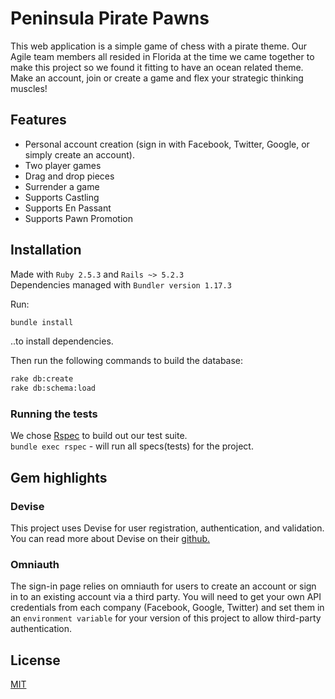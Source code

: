# Peninsula Pirate Pawns

This web application is a simple game of chess with a pirate theme. Our Agile team members all resided in Florida at the time we came together to make this project so we found it fitting to have an ocean related theme. Make an account, join or create a game and flex your strategic thinking muscles!

## Features
- Personal account creation (sign in with Facebook, Twitter, Google, or simply create an account).<br />
- Two player games<br />
- Drag and drop pieces<br />
- Surrender a game<br />
- Supports Castling<br />
- Supports En Passant<br />
- Supports Pawn Promotion<br />

## Installation

Made with `Ruby 2.5.3` and `Rails ~> 5.2.3`<br />
Dependencies managed with `Bundler version 1.17.3`

Run:
```bash
bundle install
```
..to install dependencies. 

Then run the following commands to build the database:

```bash
rake db:create
rake db:schema:load
```

### Running the tests

We chose [Rspec](https://rspec.info/) to build out our test suite.<br />
`bundle exec rspec` - will run all specs(tests) for the project. 

## Gem highlights

### Devise

This project uses Devise for user registration, authentication, and validation. You can read more about Devise on their [github.](https://github.com/heartcombo/devise)

### Omniauth

The sign-in page relies on omniauth for users to create an account or sign in to an existing account via a third party. You will need to get your own API credentials from each company (Facebook, Google, Twitter) and set them in an `environment variable` for your version of this project to allow third-party authentication. 

## License
[MIT](https://choosealicense.com/licenses/mit/)
